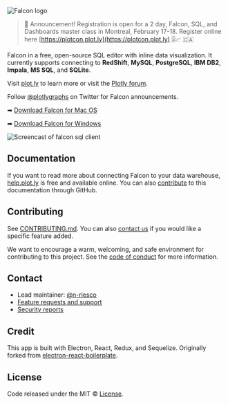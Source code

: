 ![Falcon logo](https://github.com/plotly/falcon-sql-client/raw/master/static/images/falcon-logo-by-plotly-stripe.png)

> 📢 Announcement!
> Registration is open for a 2 day, Falcon, SQL, and Dashboards master class in Montreal, February 17-18.
> Register online here [https://plotcon.plot.ly](https://plotcon.plot.ly) :level_slider:📈 🇨🇦

Falcon in a free, open-source SQL editor with inline data visualization. It currently supports connecting to **RedShift**, **MySQL**, **PostgreSQL**, **IBM DB2**, **Impala**, **MS SQL**, and **SQLite**.

Visit [plot.ly](https://plot.ly/free-sql-client-download) to learn more or visit the [Plotly forum](https://community.plot.ly/c/falcon-sql-client).

Follow [@plotlygraphs](https://twitter.com/plotlygraphs) on Twitter for Falcon announcements.

➡ [Download Falcon for Mac OS](https://plot.ly/free-sql-client-download/)

➡ [Download Falcon for Windows](https://plot.ly/free-sql-client-download/)

![Screencast of falcon sql client](https://github.com/plotly/falcon-sql-client/raw/master/static/images/falcon_hero.gif)

## Documentation

If you want to read more about connecting Falcon to your data warehouse, [help.plot.ly](https://help.plot.ly/database-connectors/) is free and available online. You can also [contribute](https://github.com/plotly/plotly.github.io/tree/master/_posts/connectors) to this documentation through GitHub.

## Contributing

See [CONTRIBUTING.md](https://github.com/plotly/falcon-sql-client/blob/master/CONTRIBUTING.md).
You can also [contact us](https://plot.ly/products/consulting-and-oem/) if you would like a specific feature added.

We want to encourage a warm, welcoming, and safe environment for contributing to this project. See the [code of conduct](CODE_OF_CONDUCT.md) for more information.

## Contact

- Lead maintainer: [@n-riesco](https://github.com/n-riesco)
- [Feature requests and support](https://plot.ly/products/consulting-and-oem/)
- [Security reports](https://help.plot.ly/security/)

## Credit

This app is built with Electron, React, Redux, and Sequelize.
Originally forked from [electron-react-boilerplate](https://github.com/chentsulin/electron-react-boilerplate).

## License

Code released under the MIT © [License](https://github.com/plotly/falcon-sql-client/blob/master/LICENSE).
